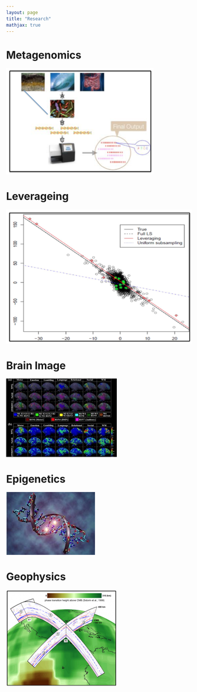 ```yaml
---
layout: page
title: "Research"
mathjax: true
---
```

# Metagenomics
[<img src="assets/metagene.png" width="400"/>](assets/metagene.png)


# Leverageing
![](assets/leveraging.png)

# Brain Image
![](assets/brain_image.jpeg)

# Epigenetics
![](assets/epigenetica1.jpg)

# Geophysics
![](assets/geography.png)

